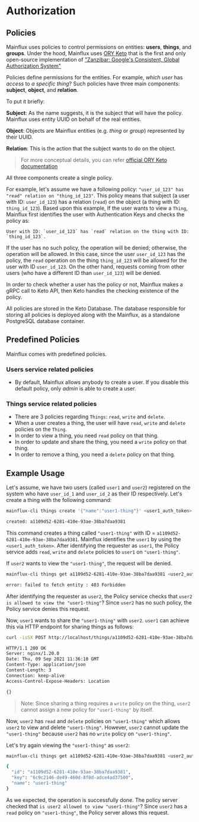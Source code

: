 # Authorization

## Policies

Mainflux uses policies to control permissions on entities: **users**, **things**, and **groups**. Under the hood, Mainflux uses [ORY Keto](https://www.ory.sh/keto/) that is the first and only open-source implementation of ["Zanzibar: Google's Consistent, Global Authorization System"](https://www.usenix.org/conference/atc19/presentation/pang)

Policies define permissions for the entities. For example, *which user* has *access* to *a specific thing*? Such policies have three main components: **subject**, **object**, and **relation**.

To put it briefly: 

**Subject**: As the name suggests, it is the subject that will have the policy. Mainflux uses entity UUID on behalf of the real entities.

**Object**: Objects are Mainflux entities (e.g. *thing* or *group*) represented by their UUID.

**Relation**: This is the action that the subject wants to do on the object.

> For more conceptual details, you can refer [official ORY Keto documentation](https://www.ory.sh/keto/docs)

All three components create a single policy.

For example, let's assume we have a following policy: `"user_id_123" has "read" relation on "thing_id_123"`. This policy means that subject (a user with ID: `user_id_123`) has a relation (`read`) on the object (a thing with ID: `thing_id_123`). Based upon this example, If the user wants to view a `Thing`, Mainflux first identifies the user with Authentication Keys and checks the policy as: 
```
User with ID: `user_id_123` has `read` relation on the thing with ID: `thing_id_123`. 
```
If the user has no such policy, the operation will be denied; otherwise, the operation will be allowed. In this case, since the user `user_id_123` has the policy, the `read` operation on the thing `thing_id_123` will be allowed for the user with ID `user_id_123`. On the other hand, requests coming from other users (who have a different ID than `user_id_123`) will be denied.

In order to check whether a user has the policy or not, Mainflux makes a gRPC call to Keto API, then Keto handles the checking existence of the policy. 

All policies are stored in the Keto Database. The database responsible for storing all policies is deployed along with the Mainflux, as a standalone PostgreSQL database container.

## Predefined Policies

Mainflux comes with predefined policies.

### Users service related policies

- By default, Mainflux allows anybody to create a user. If you disable this default policy, only *admin* is able to create a user.


### Things service related policies

- There are 3 policies regarding `Things`: `read`, `write` and `delete`.
- When a user creates a thing, the user will have `read`, `write` and `delete` policies on the `Thing`.
- In order to view a thing, you need `read` policy on that thing.
- In order to update and share the thing, you need a `write` policy on that thing.
- In order to remove a thing, you need a `delete` policy on that thing.


## Example Usage

Let's assume, we have two users (called `user1` and `user2`) registered on the system who have `user_id_1` and `user_id_2` as their ID respectively.
Let's create a thing with the following command:

```bash
mainflux-cli things create '{"name":"user1-thing"}' <user1_auth_token>           

created: a1109d52-6281-410e-93ae-38ba7daa9381
```

This command creates a thing called `"user1-thing"` with ID = `a1109d52-6281-410e-93ae-38ba7daa9381`. Mainflux identifies the `user1` by using the `<user1_auth_token>`. After identifying the requester as `user1`, the Policy service adds `read`, `write` and `delete` policies to `user1` on `"user1-thing"`.


If `user2` wants to view the `"user1-thing"`, the request will be denied.

```bash
mainflux-cli things get a1109d52-6281-410e-93ae-38ba7daa9381 <user2_auth_token>

error: failed to fetch entity : 403 Forbidden
```

After identifying the requester as `user2`, the Policy service checks that `user2 is allowed to view the "user1-thing"`? Since `user2` has no such policy, the Policy service denies this request.

Now, `user1` wants to share the `"user1-thing"` with `user2`. `user1` can achieve this via HTTP endpoint for sharing things as follows:

```bash
curl -isSX POST http://localhost/things/a1109d52-6281-410e-93ae-38ba7daa9381/share -d '{"user_ids":["user_id_2"], "policies": ["read", "delete"]}' -H "Authorization: <user1_auth_token>" -H 'Content-Type: application/json'

HTTP/1.1 200 OK
Server: nginx/1.20.0
Date: Thu, 09 Sep 2021 11:36:10 GMT
Content-Type: application/json
Content-Length: 3
Connection: keep-alive
Access-Control-Expose-Headers: Location

{}
```

> Note: Since sharing a thing requires a `write` policy on the thing, `user2` cannot assign a new policy for `"user1-thing"` by itself.

Now, `user2` has `read` and `delete` policies on `"user1-thing"` which allows `user2` to view and delete `"user1-thing"`. However, `user2` cannot update the `"user1-thing"` because `user2` has no `write` policy on `"user1-thing"`.

Let's try again viewing the `"user1-thing"` as `user2`:
```bash
mainflux-cli things get a1109d52-6281-410e-93ae-38ba7daa9381 <user2_auth_token>

{
  "id": "a1109d52-6281-410e-93ae-38ba7daa9381",
  "key": "6c9c2146-de49-460d-8f0d-adce4ad37500",
  "name": "user1-thing"
}
```

As we expected, the operation is successfully done. The policy server checked that `is user2 allowed to view "user1-thing"`? Since `user2` has a `read` policy on `"user1-thing"`, the Policy server allows this request. 